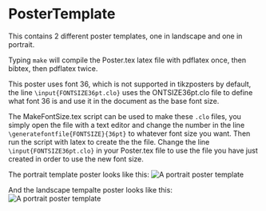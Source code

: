 # PosterTemplate

This contains 2 different poster templates, one in landscape and one in portrait.

Typing `make` will compile the Poster.tex latex file with pdflatex once, then bibtex, then pdflatex twice.

This poster uses font 36, which is not supported in tikzposters by default, the line `\input{FONTSIZE36pt.clo}` uses the ONTSIZE36pt.clo file to define what font 36 is and use it in the document as the base font size.

The MakeFontSize.tex script can be used to make these `.clo` files, you simply open the file with a text editor and change the number in the line `\generatefontfile{FONTSIZE}{36pt}` to whatever font size you want. Then run the script with latex to create the the file. Change the line `\input{FONTSIZE36pt.clo}` in your Poster.tex file to use the file you have just created in order to use the new font size.

The portrait template poster looks like this: 
![A portrait poster template](https://github.com/ajs3g11/PosterTemplate/blob/master/PortraitPosterTemplate/PosterPreview.png "Preview of what the template poster looks like in pdf format")

And the landscape tempalte poster looks like this:
![A portrait poster template](https://github.com/ajs3g11/PosterTemplate/blob/master/LandscapePosterTemplate/PosterPreview.png "Preview of what the template poster looks like in pdf format")


